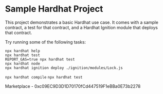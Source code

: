 # Sample Hardhat Project

This project demonstrates a basic Hardhat use case. It comes with a sample contract, a test for that contract, and a Hardhat Ignition module that deploys that contract.

Try running some of the following tasks:

```shell
npx hardhat help
npx hardhat test
REPORT_GAS=true npx hardhat test
npx hardhat node
npx hardhat ignition deploy ./ignition/modules/Lock.js
```
 `npx hardhat compile`
 `npx hardhat test`

Marketplace - 0xc09EC9D3D1D70170fCd447519F1eBBa0E73b2278